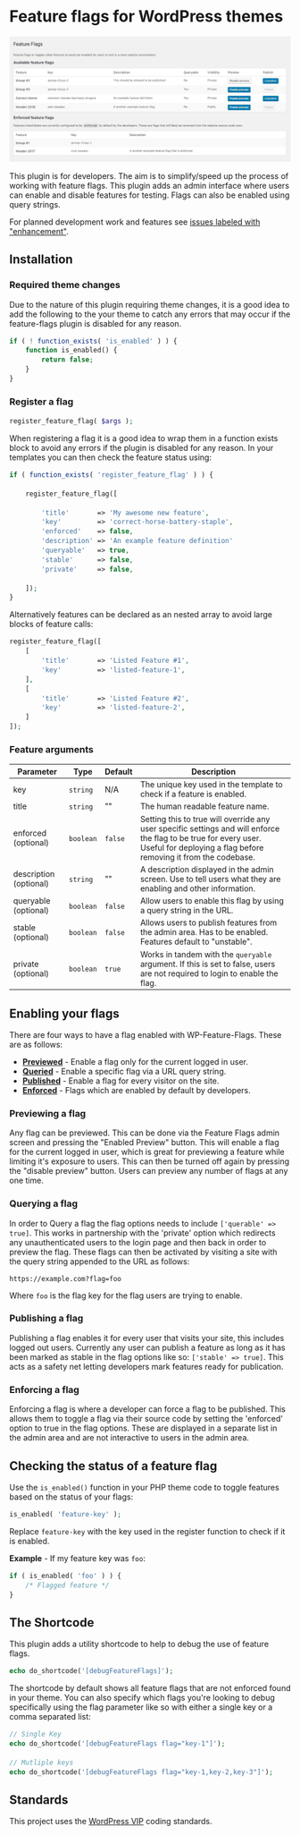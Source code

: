 # Feature flags for WordPress themes

![Screenshot of the admin interface](./docs/assets/images/wp-feature-flags-screenshot.jpg)

This plugin is for developers. The aim is to simplify/speed up the process of working with feature flags. 
This plugin adds an admin interface where users can enable and disable features for testing. Flags can also be enabled 
using query strings.

For planned development work and features see [issues labeled with "enhancement"](https://github.com/jamesrwilliams/feature-flags/issues?q=is%3Aopen+is%3Aissue+label%3Aenhancement).

## Installation 

### Required theme changes

Due to the nature of this plugin requiring theme changes, it is a good idea to add the following to the your theme to catch any errors that may occur if the feature-flags plugin is disabled for any reason.

```php
if ( ! function_exists( 'is_enabled' ) ) {
	function is_enabled() {
		return false;
	}
}
```

### Register a flag

```php
register_feature_flag( $args );
```
When registering a flag it is a good idea to wrap them in a function exists block to avoid any errors if the plugin is disabled for any reason. In your templates you can then check the feature status using:

```php
if ( function_exists( 'register_feature_flag' ) ) {

    register_feature_flag([
        
        'title'       => 'My awesome new feature',
        'key'         => 'correct-horse-battery-staple',
        'enforced'    => false,
        'description' => 'An example feature definition'
        'queryable'   => true,
        'stable'      => false,
        'private'     => false,
    
    ]);
}
```

Alternatively features can be declared as an nested array to avoid large blocks of feature calls:

```php
register_feature_flag([
    [       
        'title'       => 'Listed Feature #1',
        'key'         => 'listed-feature-1',
    ],
    [       
        'title'       => 'Listed Feature #2',
        'key'         => 'listed-feature-2',
    ] 
]);
```

### Feature arguments

| Parameter              | Type      | Default | Description |
|------------------------|-----------|---------|---|
| key                    | `string`  | N/A     |  The unique key used in the template to check if a feature is enabled. |
| title                  | `string`  | ""      | The human readable feature name. |
| enforced (optional)    | `boolean` | `false` | Setting this to true will override any user specific settings and will enforce the flag to be true for every user. Useful for deploying a flag before removing it from the codebase. |
| description (optional) | `string`  | ""      | A description displayed in the admin screen. Use to tell users what they are enabling and other information. |
| queryable (optional)   | `boolean` | `false` | Allow users to enable this flag by using a query string in the URL. |
| stable (optional)      | `boolean` | `false` | Allows users to publish features from the admin area. Has to be enabled. Features default to "unstable". |
| private (optional)     | `boolean` | `true`  | Works in tandem with the `queryable` argument. If this is set to false, users are not required to login to enable the flag. |


## Enabling your flags

There are four ways to have a flag enabled with WP-Feature-Flags. These are as follows:

- **[Previewed](#previewing)** - Enable a flag only for the current logged in user.
- **[Queried](#querying)** - Enable a specific flag via a URL query string.
- **[Published](#publishing)** - Enable a flag for every visitor on the site.
- **[Enforced](#enforcing)** - Flags which are enabled by default by developers.

### Previewing a flag

Any flag can be previewed. This can be done via the Feature Flags admin screen and pressing the "Enabled Preview" button. This will enable a flag for the current logged in user, which is great for previewing a feature while limiting it's exposure to users. This can then be turned off again by pressing the "disable preview" button. Users can preview any number of flags at any one time.

### Querying a flag

In order to Query a flag the flag options needs to include `['querable' => true]`. This works in partnership with the 'private' option which redirects any unauthenticated users to the login page and then back in order to preview the flag. These flags can then be activated by visiting a site with the query string appended to the URL as follows:

```
https://example.com?flag=foo
```
Where `foo` is the flag key for the flag users are trying to enable.

### Publishing a flag

Publishing a flag enables it for every user that visits your site, this includes logged out users. Currently any user can publish a feature as long as it has been marked as stable in the flag options like so: `['stable' => true]`. This acts as a safety net letting developers mark features ready for publication.

### Enforcing a flag

Enforcing a flag is where a developer can force a flag to be published. This allows them to toggle a flag via their source code by setting the 'enforced' option to true in the flag options. These are displayed in a separate list in the admin area and are not interactive to users in the admin area.

## Checking the status of a feature flag

Use the `is_enabled()` function in your PHP theme code to toggle features based on the status of your flags:

```php
is_enabled( 'feature-key' );
```
Replace `feature-key` with the key used in the register function to check if it is enabled.

**Example** - If my feature key was `foo`:

```php
if ( is_enabled( 'foo' ) ) {
    /* Flagged feature */
}
```

## The Shortcode

This plugin adds a utility shortcode to help to debug the use of feature flags. 

```php
echo do_shortcode('[debugFeatureFlags]');
```

The shortcode by default shows all feature flags that are not enforced found in your theme. You can also specify which flags you're looking to debug specifically using the flag parameter like so with either a single key or a comma separated list:

```php
// Single Key
echo do_shortcode('[debugFeatureFlags flag="key-1"]');

// Mutliple keys
echo do_shortcode('[debugFeatureFlags flag="key-1,key-2,key-3"]');
```

## Standards

This project uses the [WordPress VIP](https://github.com/Automattic/VIP-Coding-Standards) coding standards.
